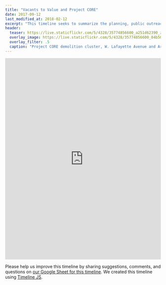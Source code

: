 ```yaml
---
title: "Vacants to Value and Project CORE"
date: 2017-09-12
last_modified_at: 2018-02-12
excerpt: "This timeline seeks to summarize the planning, public outreach and regulatory process related to the Vacants to Value and Project CORE programs between 2018 and 2018."
header:
  teaser: https://live.staticflickr.com/5/4328/35774856600_a251d62390_z.jpg
  overlay_image: https://live.staticflickr.com/5/4328/35774856600_84b5043489_h.jpg
  overlay_filter: .5
  caption: "Project CORE demolition cluster, W. Lafayette Avenue and Argyle Avenue, 2017 July 25. [Baltimore Heritage](https://www.flickr.com/photos/baltimoreheritage/35774856600/) ([CC 0](https://creativecommons.org/publicdomain/zero/1.0/))"
---
```


<div class="full">
<iframe src='https://cdn.knightlab.com/libs/timeline3/latest/embed/index.html?source=1SbBh0vFZpgROgcLFkMAsbcf-V2Zzgs3kugfqWGWLebs&font=Default&lang=en&hash_bookmark=true&initial_zoom=2&height=650' width='100%' height='650' webkitallowfullscreen mozallowfullscreen allowfullscreen frameborder='0'></iframe>
</div>

Please help us improve this timeline by sharing suggestions, comments, and questions on [our Google Sheet for this timeline](https://docs.google.com/spreadsheets/d/1SbBh0vFZpgROgcLFkMAsbcf-V2Zzgs3kugfqWGWLebs/edit?usp=sharing). We created this timeline using [Timeline JS](http://timeline.knightlab.com/).